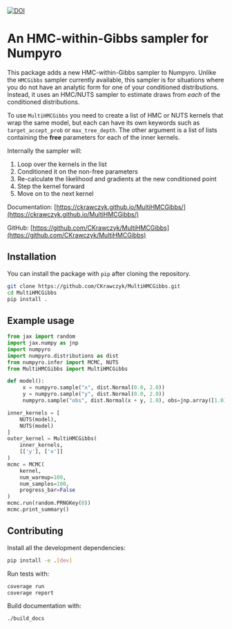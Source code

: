 [![DOI](https://zenodo.org/badge/DOI/10.5281/zenodo.12167630.svg)](https://doi.org/10.5281/zenodo.12167630)


# An HMC-within-Gibbs sampler for Numpyro

This package adds a new HMC-within-Gibbs sampler to Numpyro.  Unlike the `HMCGibbs` sampler currently available, this sampler is for situations where you do not have an analytic form for one of your conditioned distributions.  Instead, it uses an HMC/NUTS sampler to estimate draws from *each* of the conditioned distributions.

To use `MultiHMCGibbs` you need to create a list of HMC or NUTS kernels that wrap the same model, but each can have its own keywords such as `target_accept_prob` or `max_tree_depth`.  The other argument is a list of lists containing the **free** parameters for each of the inner kernels. 

Internally the sampler will:
1. Loop over the kernels in the list
2. Conditioned it on the non-free parameters
3. Re-calculate the likelihood and gradients at the new conditioned point
4. Step the kernel forward
5. Move on to the next kernel

Documentation: [https://ckrawczyk.github.io/MultiHMCGibbs/](https://ckrawczyk.github.io/MultiHMCGibbs/)

GitHub: [https://github.com/CKrawczyk/MultiHMCGibbs](https://github.com/CKrawczyk/MultiHMCGibbs)

## Installation

You can install the package with `pip` after cloning the repository.

```bash
git clone https://github.com/CKrawczyk/MultiHMCGibbs.git
cd MultiHMCGibbs
pip install .
```

## Example usage

```python
from jax import random
import jax.numpy as jnp
import numpyro
import numpyro.distributions as dist
from numpyro.infer import MCMC, NUTS
from MultiHMCGibbs import MultiHMCGibbs

def model():
     x = numpyro.sample("x", dist.Normal(0.0, 2.0))
     y = numpyro.sample("y", dist.Normal(0.0, 2.0))
     numpyro.sample("obs", dist.Normal(x + y, 1.0), obs=jnp.array([1.0]))

inner_kernels = [
    NUTS(model),
    NUTS(model)
]
outer_kernel = MultiHMCGibbs(
    inner_kernels,
    [['y'], ['x']]
)
mcmc = MCMC(
    kernel,
    num_warmup=100,
    num_samples=100,
    progress_bar=False
)
mcmc.run(random.PRNGKey(0))
mcmc.print_summary()
```

## Contributing

Install all the development dependencies:
```bash
pip install -e .[dev]
```

Run tests with:
```bash
coverage run
coverage report
```

Build documentation with:
```bash
./build_docs
```
